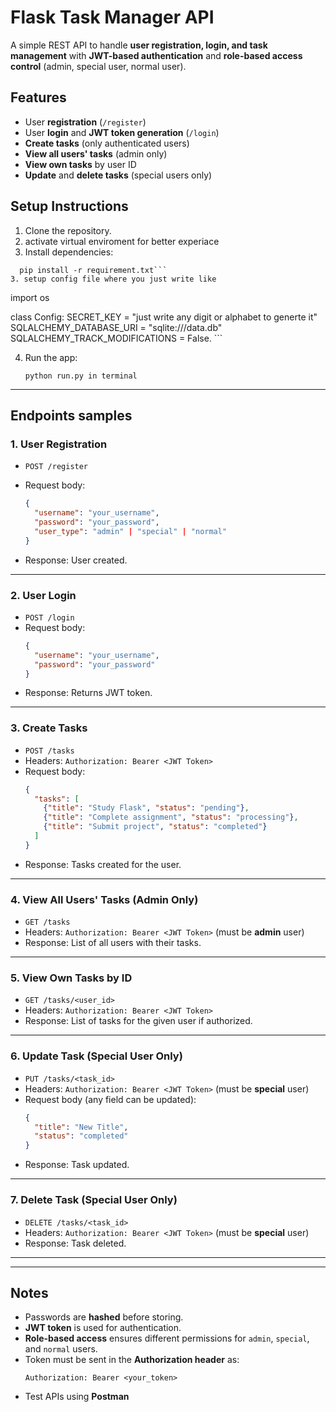
# Flask Task Manager API

A simple REST API to handle **user registration, login, and task management** with **JWT-based authentication** and **role-based access control** (admin, special user, normal user).


## Features

- User **registration** (`/register`)
- User **login** and **JWT token generation** (`/login`)
- **Create tasks** (only authenticated users)
- **View all users' tasks** (admin only)
- **View own tasks** by user ID
- **Update** and **delete tasks** (special users only)

## Setup Instructions

1. Clone the repository.
2. activate virtual enviroment for better experiace
2. Install dependencies:
```
  pip install -r requirement.txt```
3. setup config file where you just write like 

```
import os

class Config:
    SECRET_KEY = "just write any digit or alphabet to generte it"
    SQLALCHEMY_DATABASE_URI = "sqlite:///data.db"
    SQLALCHEMY_TRACK_MODIFICATIONS = False.
    ```

4. Run the app:

    ```
   python run.py in terminal
   ```

---

## Endpoints samples

### 1. User Registration
- `POST /register`
- Request body:

  ```json
  {
    "username": "your_username",
    "password": "your_password",
    "user_type": "admin" | "special" | "normal"
  }
  ```
- Response: User created.

---

### 2. User Login
- `POST /login`
- Request body:
  ```json
  {
    "username": "your_username",
    "password": "your_password"
  }
  ```
- Response: Returns JWT token.

---

### 3. Create Tasks
- `POST /tasks`
- Headers: `Authorization: Bearer <JWT Token>`
- Request body:
  ```json
  {
    "tasks": [
      {"title": "Study Flask", "status": "pending"},
      {"title": "Complete assignment", "status": "processing"},
      {"title": "Submit project", "status": "completed"}
    ]
  }
  ```
- Response: Tasks created for the user.

---

### 4. View All Users' Tasks (Admin Only)
- `GET /tasks`
- Headers: `Authorization: Bearer <JWT Token>` (must be **admin** user)
- Response: List of all users with their tasks.

---

### 5. View Own Tasks by ID
- `GET /tasks/<user_id>`
- Headers: `Authorization: Bearer <JWT Token>`
- Response: List of tasks for the given user if authorized.

---

### 6. Update Task (Special User Only)
- `PUT /tasks/<task_id>`
- Headers: `Authorization: Bearer <JWT Token>` (must be **special** user)
- Request body (any field can be updated):
  ```json
  {
    "title": "New Title",
    "status": "completed"
  }
  ```
- Response: Task updated.

---

### 7. Delete Task (Special User Only)
- `DELETE /tasks/<task_id>`
- Headers: `Authorization: Bearer <JWT Token>` (must be **special** user)
- Response: Task deleted.

---



---

## Notes

- Passwords are **hashed** before storing.
- **JWT token** is used for authentication.
- **Role-based access** ensures different permissions for `admin`, `special`, and `normal` users.
- Token must be sent in the **Authorization header** as:  
  ```
  Authorization: Bearer <your_token>
  ```
- Test APIs using **Postman**

